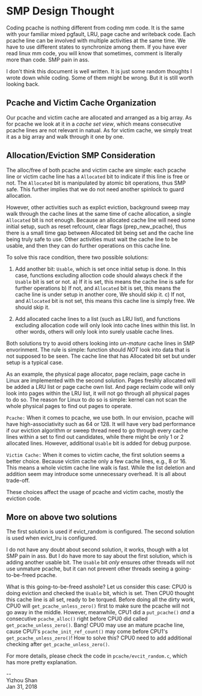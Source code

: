 # SMP Design Thought

Coding pcache is nothing different from coding mm code. It is the same with your familiar mixed pgfault, LRU, page cache and writeback code. Each pcache line can be involved with multiple activities at the same time. We have to use different states to synchronize among them. If you have ever read linux mm code, you will know that sometimes, comment is literally more than code. SMP pain in ass.

I don't think this document is well written. It is just some random thoughts I wrote down while coding. Some of them might be wrong. But it is still worth looking back.

## Pcache and Victim Cache Organization

Our pcache and victim cache are allocated and arranged as a big array. As for
pcache we look at it in a *cache set view*, which means consecutive pcache lines
are not relevant in natual. As for victim cache, we simply treat it as a big array
and walk through it one by one.

## Allocation/Eviction SMP Consideration
The alloc/free of both pcache and victim cache are simple: each pcache line or
victim cache line has a `Allocated` bit to indicate if this line is free or not.
The `Allocated` bit is manipulated by atomic bit operations, thus SMP safe. This
further implies that we do not need another spinlock to guard allocation.

However, other activities such as explict eviction, background sweep may walk
through the cache lines at the same time of cache allocation, a single `Allocated`
bit is not enough. Because an allocated cache line will need some initial setup,
such as reset refcount, clear flags (prep_new_pcache),
thus there is a small time gap between Allocated bit being set and the cache line
being truly safe to use. Other activities must wait the cache line to be usable,
and then they can do further operations on this cache line.

To solve this race condition, there two possible solutions:
1) Add another bit: `Usable`, which is set once initial setup is done.
   In this case, functions excluding alloction code should always check if the `Usable`
   bit is set or not. a) If it is set, this means the cache line is safe for further operations
   b) If not, and `Allocated` bit is set, this means the cache line is under setup in another core,
   We should skip it.
   c) If not, and `Allocated` bit is not set, this means this cache line is simply free.
   We should skip it.

2) Add allocated cache lines to a list (such as LRU list), and functions excluding allocation
   code will only look into cache lines within this list. In other words, others will only
   look into surely usable cache lines.

Both solutions try to avoid others looking into *un-mature* cache lines in SMP envorinment.
The rule is simple: function should *NOT* look into data that is not supposed to be seen.
The cache line that has Allocated bit set but under setup is a typical case.

As an example, the physical page allocator, page reclaim, page cache in Linux are implemented with
the second solution. Pages freshly allocated will be added a LRU list or page cache own list.
And page reclaim code will only look into pages within the LRU list, it will not go through all
physical pages to do so. The reason for Linux to do so is simple: kernel can not scan the whole
physical pages to find out pages to operate.

`Pcache:` When it comes to pcache, we use both.
In our envision, pcache will have high-associativity such as 64 or 128.
It will have very bad performance if our eviction algorithm or sweep thread need to go through every
cache lines within a set to find out candidates, while there might be only 1 or 2 allocated lines.
However, additional `Usable` bit is added for debug purpose.

`Victim Cache:` When it comes to victim cache, the first solution seems a better choice.
Because victim cache only a few cache lines, e.g., 8 or 16. This means a whole victim cache line
walk is fast. While the list deletion and addition seem may introduce some unnecessary overhead.
It is all about trade-off.

These choices affect the usage of pcache and victim cache, mostly the eviction code.

## More on above two solutions
The first solution is used if evict_random is configured. The second solution is used when
evict_lru is configured.

I do not have any doubt about second solution, it works, though with a lot SMP pain in ass.
But I do have more to say about the first solution, which is adding another usable bit.
The `Usable` bit *only* ensures other threads will not use unmature pcache, but it can not
prevent other threads seeing a going-to-be-freed pcache.

What is this going-to-be-freed asshole? Let us consider this case: CPU0 is doing eviction
and checked the `Usable` bit, which is set. Then CPU0 thought this cache line is all set,
ready to be torqued. Before doing all the dirty work, CPU0 will `get_pcache_unless_zero()`
first to make sure the pcache will not go away in the middle. However, meanwhile, CPU1 did
a `put_pcache()` *and* a consecutive `pcache_alloc()` right before CPU0 did called
`get_pcache_unless_zero()`. Bang! CPU0 may use an mature pcache line, cause CPU1's `pcache_init_ref_count()`
may come before CPU1's `get_pcache_unless_zero()`! How to solve this? CPU0 need to add
additional checking after `get_pcache_unless_zero()`.

For more details, please check the code in `pcache/evcit_random.c`, which has more pretty explanation.

--  
Yizhou Shan  
Jan 31, 2018
